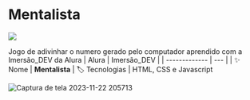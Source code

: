 # Mentalista

<p align="left"><img loading="lazy" src="http://img.shields.io/static/v1?label=STATUS&message=%20CONCLUIDO&color=GREEN&style=for-the-badge"/>
</p>


Jogo de adivinhar o numero gerado pelo computador aprendido com a  Imersão_DEV da Alura
| Alura |   Imersão_DEV  |
| -------------  | --- |
| :sparkles: Nome        | **Mentalista**
| :label: Tecnologias | HTML, CSS e Javascript


![Captura de tela 2023-11-22 205713](https://github.com/conecttheo/Mentalista_numerico/assets/127543588/3b5e87dd-33bf-442a-833c-dc22337b038a)

